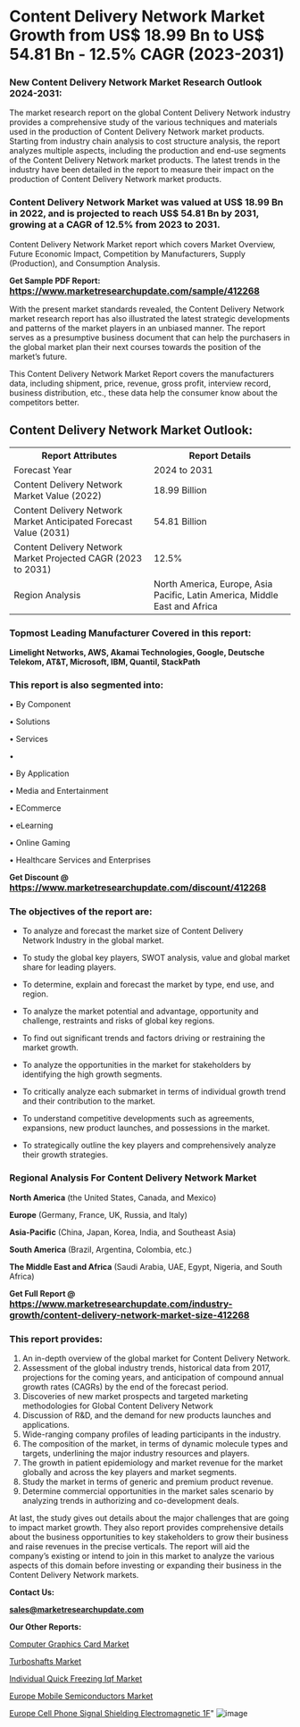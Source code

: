 # Content Delivery Network Market Growth from US$ 18.99 Bn to US$ 54.81 Bn - 12.5% CAGR (2023-2031)

<strong><h3>New Content Delivery Network Market Research Outlook 2024-2031:</h3></strong>

The market research report on the global Content Delivery Network industry provides a comprehensive study of the various techniques and materials used in the production of Content Delivery Network market products. Starting from industry chain analysis to cost structure analysis, the report analyzes multiple aspects, including the production and end-use segments of the Content Delivery Network market products. The latest trends in the industry have been detailed in the report to measure their impact on the production of Content Delivery Network market products.

<strong><h3>Content Delivery Network Market was valued at US$ 18.99 Bn in 2022, and is projected to reach US$ 54.81 Bn by 2031, growing at a CAGR of 12.5% from 2023 to 2031.</h3></strong>

Content Delivery Network Market report which covers Market Overview, Future Economic Impact, Competition by Manufacturers, Supply (Production), and Consumption Analysis.

<strong>Get Sample PDF Report: <a href=https://www.marketresearchupdate.com/sample/412268><font size=3 color=#0000ff>https://www.marketresearchupdate.com/sample/412268</font></a></strong>

With the present market standards revealed, the Content Delivery Network market research report has also illustrated the latest strategic developments and patterns of the market players in an unbiased manner. The report serves as a presumptive business document that can help the purchasers in the global market plan their next courses towards the position of the market’s future.

This Content Delivery Network Market Report covers the manufacturers data, including shipment, price, revenue, gross profit, interview record, business distribution, etc., these data help the consumer know about the competitors better.

<html>
<body>

<h2>Content Delivery Network Market Outlook:</h2>

<table>
  <tr>
    <th>Report Attributes</th>
    <th>Report Details</th>
  </tr>
  <tr>
    <td>Forecast Year</td>
    <td>2024 to 2031</td>
  </tr>
  <tr>
    <td>Content Delivery Network Market Value (2022)</td>
    <td>18.99 Billion</td>
  </tr>
  <tr>
    <td>Content Delivery Network Market Anticipated Forecast Value (2031)</td>
    <td>54.81 Billion</td>
  </tr>
  <tr>
    <td>Content Delivery Network Market Projected CAGR (2023 to 2031)</td>
    <td>12.5%</td>
  </tr>
  <tr>
    <td>Region Analysis</td>
    <td>North America, Europe, Asia Pacific, Latin America, Middle East and Africa</td>
  </tr>
</table>

</body>
</html>

<strong><h3>Topmost Leading Manufacturer Covered in this report:</h3></strong>

<strong>Limelight Networks, AWS, Akamai Technologies, Google, Deutsche Telekom, AT&T, Microsoft, IBM, Quantil, StackPath</strong>

<strong><h3>This report is also segmented into:</h3></strong>

• By Component

• Solutions

• Services

• 

• By Application

• Media and Entertainment

• ECommerce

• eLearning

• Online Gaming

• Healthcare Services and Enterprises

<strong>Get Discount @ <a href=https://www.marketresearchupdate.com/discount/412268><font size=3 color=#0000ff>https://www.marketresearchupdate.com/discount/412268</font></a></strong>

<strong><h3>The objectives of the report are:</h3></strong>

- To analyze and forecast the market size of Content Delivery Network Industry in the global market.

- To study the global key players, SWOT analysis, value and global market share for leading players.

- To determine, explain and forecast the market by type, end use, and region.

- To analyze the market potential and advantage, opportunity and challenge, restraints and risks of global key regions.

- To find out significant trends and factors driving or restraining the market growth.

- To analyze the opportunities in the market for stakeholders by identifying the high growth segments.

- To critically analyze each submarket in terms of individual growth trend and their contribution to the market.

- To understand competitive developments such as agreements, expansions, new product launches, and possessions in the market.

- To strategically outline the key players and comprehensively analyze their growth strategies.

<strong><h3>Regional Analysis For Content Delivery Network Market</h3></strong>

<strong>North America</strong> (the United States, Canada, and Mexico)

<strong>Europe</strong> (Germany, France, UK, Russia, and Italy)

<strong>Asia-Pacific</strong> (China, Japan, Korea, India, and Southeast Asia)

<strong>South America</strong> (Brazil, Argentina, Colombia, etc.)

<strong>The Middle East and Africa</strong> (Saudi Arabia, UAE, Egypt, Nigeria, and South Africa)

<strong>Get Full Report @ <a href=https://www.marketresearchupdate.com/industry-growth/content-delivery-network-market-size-412268><font size=3 color=#0000ff>https://www.marketresearchupdate.com/industry-growth/content-delivery-network-market-size-412268</font></a></strong>

<strong><h3>This report provides:</h3></strong>
<ol>
  <li>An in-depth overview of the global market for Content Delivery Network.</li>
  <li>Assessment of the global industry trends, historical data from 2017, projections for the coming years, and anticipation of compound annual growth rates (CAGRs) by the end of the forecast period.</li>
  <li>Discoveries of new market prospects and targeted marketing methodologies for Global Content Delivery Network</li>
  <li>Discussion of R&amp;D, and the demand for new products launches and applications.</li>
  <li>Wide-ranging company profiles of leading participants in the industry.</li>
  <li>The composition of the market, in terms of dynamic molecule types and targets, underlining the major industry resources and players.</li>
  <li>The growth in patient epidemiology and market revenue for the market globally and across the key players and market segments.</li>
  <li>Study the market in terms of generic and premium product revenue.</li>
  <li>Determine commercial opportunities in the market sales scenario by analyzing trends in authorizing and co-development deals.</li>
</ol>

At last, the study gives out details about the major challenges that are going to impact market growth. They also report provides comprehensive details about the business opportunities to key stakeholders to grow their business and raise revenues in the precise verticals. The report will aid the company’s existing or intend to join in this market to analyze the various aspects of this domain before investing or expanding their business in the Content Delivery Network markets.

<strong>Contact Us:</strong>

<strong>sales@marketresearchupdate.com</strong>

<strong>Our Other Reports:</strong>

<a href=https://www.linkedin.com/pulse/computer-graphics-card-market-size-growth-set>Computer Graphics Card Market</a>

<a href=https://www.linkedin.com/pulse/turboshafts-market-opportunities-stay-ahead-game>Turboshafts Market</a>

<a href=https://www.linkedin.com/pulse/individual-quick-freezing-iqf-market-analysis>Individual Quick Freezing Iqf Market</a>

<a href=https://www.linkedin.com/pulse/europe-mobile-semiconductors-market-2023-pointing>Europe Mobile Semiconductors Market</a>

<a href=https://www.linkedin.com/pulse/europe-cell-phone-signal-shielding-electromagnetic-1f>Europe Cell Phone Signal Shielding Electromagnetic 1F</a>"
![image](https://github.com/Ankan-2/Market-Research-News/assets/158291571/306e0f8a-3d1c-4781-a892-fa88e07a5b73)
